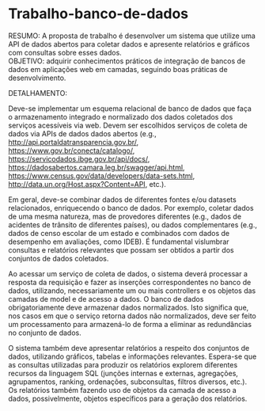 # Trabalho-banco-de-dados
RESUMO: A proposta de trabalho é desenvolver um sistema que utilize uma API de dados abertos para coletar dados e apresente relatórios e gráficos com consultas sobre esses dados.  
OBJETIVO: adquirir conhecimentos práticos de integração de bancos de dados em aplicações web em camadas, seguindo boas práticas de desenvolvimento.

DETALHAMENTO:

Deve-se implementar um esquema relacional de banco de dados que faça o armazenamento integrado e normalizado dos dados coletados dos serviços acessíveis via web. Devem ser escolhidos serviços de coleta de dados via APIs de dados dados abertos (e.g., http://api.portaldatransparencia.gov.br/, https://www.gov.br/conecta/catalogo/, https://servicodados.ibge.gov.br/api/docs/, https://dadosabertos.camara.leg.br/swagger/api.html, https://www.census.gov/data/developers/data-sets.html, http://data.un.org/Host.aspx?Content=API, etc.).

Em geral, deve-se combinar dados de diferentes fontes e/ou datasets relacionados, enriquecendo o banco de dados. Por exemplo, coletar dados de uma mesma natureza, mas de provedores diferentes (e.g., dados de acidentes de trânsito de diferentes países), ou dados complementares (e.g., dados de censo escolar de um estado e combinados com dados de desempenho em avaliações, como IDEB). É fundamental vislumbrar consultas e relatórios relevantes que possam ser obtidos a partir dos conjuntos de dados coletados.

Ao acessar um serviço de coleta de dados, o sistema deverá processar a resposta da requisição e fazer as inserções correspondentes no banco de dados, utilizando, necessariamente um ou mais controllers e os objetos das camadas de model e de acesso a dados. O banco de dados obrigatoriamente deve armazenar dados normalizados. Isto significa que, nos casos em que o serviço retorna dados não normalizados, deve ser feito um processamento para armazená-lo de forma a eliminar as redundâncias no conjunto de dados.

O sistema também deve apresentar relatórios a respeito dos conjuntos de dados, utilizando gráficos, tabelas e informações relevantes. Espera-se que as consultas utilizadas para produzir os relatórios explorem diferentes recursos da linguagem SQL (junções internas e externas, agregações, agrupamentos, ranking, ordenações, subconsultas, filtros diversos, etc.). Os relatórios também fazendo uso de objetos da camada de acesso a dados, possivelmente, objetos específicos para a geração dos relatórios.

